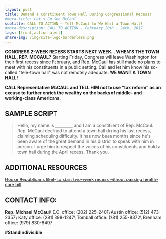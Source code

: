 ```yaml
---
layout: post
title: Demand a Constituent Town Hall During Congressional Recess!
#meta-title: Let's Go See McCaul
subtitle: CALL TO ACTION – Tell McCaul to We Want a Town Hall!
#meta-description: CALL TO ACTION - February 20th - 24th, 2017
tags: [front,action-alert]
share-img: /img/site-logo-borderless.png
---
```

**CONGRESS 2-WEEK RECESS STARTS NEXT WEEK... WHEN'S THE TOWN HALL, REP. MCCAUL?**
Starting Friday, Congress will leave Washington for their first recess since February, and Rep. McCaul has still made no plans to meet with his constituents in a public setting. Call and let him know his so-called "tele-town hall" was not remotely adequate. **WE WANT A TOWN HALL!**

**CALL Representative McCAUL and TELL HIM not to use “tax reform” as an excuse to further enrich the wealthy on the backs of middle- and working-class Americans.**

## SAMPLE SCRIPT
>Hello, my name is &#95;&#95;&#95;&#95;&#95;&#95;&#95;&#95;&#95; and I am a constituent of Rep. McCaul. Rep. McCaul declined to attend a town hall during his last recess, claiming scheduling difficulty. It has now been months since he's been aware of the great demand in his district to speak with him in person. I urge him to respect the voices of his constituents and hold a town hall during the April recess. Thank you.

## ADDITIONAL RESOURCES
[House Republicans likely to start two-week recess without passing health-care bill](https://www.washingtonpost.com/powerpost/conservatives-outside-congress-say-latest-health-care-reform-push-has-foundered/2017/04/05/01435d36-1a11-11e7-855e-4824bbb5d748_story.html?utm_term=.786de806a0cf)

## CONTACT INFO:

**Rep. Michael McCaul**\\
D.C. office: (202) 225-2401\\
Austin office: (512) 473-2357\\
Katy office: (281) 398-1247\\
Tomball office: (281) 255-8372\\
Brenham office: (979) 830-8497

**#StandIndivisible**
